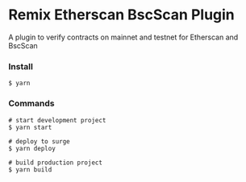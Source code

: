 # Remix Etherscan BscScan Plugin

A plugin to verify contracts on mainnet and testnet for Etherscan and BscScan


### Install

```
$ yarn
```

### Commands

```
# start development project
$ yarn start 

# deploy to surge
$ yarn deploy

# build production project
$ yarn build 

```


